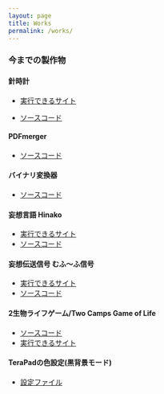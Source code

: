```yaml
---
layout: page
title: Works
permalink: /works/
---
```


<h3>今までの製作物</h3>

<h4>針時計</h4>  

- [実行できるサイト](https://hagiayato.github.io/ClockHTML)  

- [ソースコード](https://github.com/HagiAyato/ClockHTML)  
<h4>PDFmerger</h4>  

- [ソースコード](https://github.com/HagiAyato/PDFmerger)  
<h4>バイナリ変換器</h4>  

- [ソースコード](https://github.com/HagiAyato/BinaryTest)  

<h4>妄想言語 Hinako</h4>  

- [実行できるサイト](https://hagiayato.github.io/PLHInako)  
- [ソースコード](https://github.com/HagiAyato/PLHInako)  

<h4>妄想伝送信号 むふ～ふ信号</h4>  

- [実行できるサイト](https://hagiayato.github.io/PLHInako/mufufusignal)  
- [ソースコード](https://github.com/HagiAyato/PLHInako/tree/main/mufufusignal)  

<h4>2生物ライフゲーム/Two Camps Game of Life</h4>  

- [ソースコード](https://github.com/HagiAyato/MyLifeGame)  
- [実行できるサイト](https://hagiayato.github.io/MyLifeGame)  

<h4>TeraPadの色設定(黒背景モード)</h4>  

- [設定ファイル](https://github.com/HagiAyato/BlackPad)  